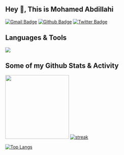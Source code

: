 ## Hey 👋, This is Mohamed Abdillahi
[![Gmail Badge](https://img.shields.io/badge/-mahamadamiin140@gmail.com-c14438?style=flat&logo=Gmail&logoColor=white&link=mailto:mahamadamiin140@gmail.com)](mailto:mahamadamiin140@gmail.com) [![Github Badge](https://img.shields.io/badge/-mcmq-grey?style=flat&logo=github&logoColor=white&link=https://github.com/mcmq/)](https://www.github.com/mcmq/) [![Twitter Badge](https://img.shields.io/badge/-thekaasim-00acee?style=flat&logo=twitter&logoColor=white&link=https://twitter.com/thekaasim/)](https://www.twitter.com/thekaasim/)

## Languages & Tools

<p align="left"> <a href="https://github.com/mcmq"><img src="https://skillicons.dev/icons?i=js,react,nextjs,svelte,tailwindcss,java,golang,rust,flutter,firebase,mongodb,express,nodejs,git"> </a> </p>

## Some of my Github Stats & Activity

<div>
 <img height="200px" src="https://github-readme-stats.vercel.app/api?username=mcmq&hide_border=true&show_icons=true&count_private=true&theme=gruvbox&bg_color=151515">
 <a href="https://github.com/mcmq">      
  <img title="stats" alt="streak" src="https://github-readme-streak-stats.herokuapp.com/?user=mcmq&theme=dark&hide_border=true&stroke=f53b3b"/>
 </a> 
</div>


[![Top Langs](https://github-readme-stats.vercel.app/api/top-langs/?username=mcmq&layout=compact&theme=dark&hide_border=true&stroke=f53b3b)](https://github.com/mcmq/github-readme-stats)

